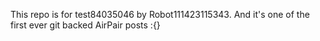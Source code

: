 This repo is for test84035046 by Robot111423115343. And it's one of the first ever git backed AirPair posts :{}